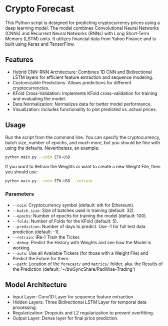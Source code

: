 # Crypto Forecast

This Python script is designed for predicting cryptocurrency prices using a deep learning model. The model combines Convolutional Neural Networks (CNNs) and Recurrent Neural Networks (RNNs) with Long Short-Term Memory (LSTM) units. It utilizes financial data from Yahoo Finance and is built using Keras and TensorFlow.

## Features

- Hybrid CNN-RNN Architecture: Combines 1D CNN and Bidirectional LSTM layers for efficient feature extraction and sequence modeling.
- Customizable Predictions: Allows predictions for different cryptocurrencies.
- KFold Cross-Validation: Implements KFold cross-validation for training and evaluating the model.
- Data Normalization: Normalizes data for better model performance.
- Visualization: Includes functionality to plot predicted vs. actual prices.

## Usage

Run the script from the command line. You can specify the cryptocurrency, batch size, number of epochs, and much more, but you should be fine with using the defaults. Nevertheless, an example:

```bash 
python main.py --coin ETH-USD
```

If you want to Retrain the Weights or want to create a new Weight File, then you should use:

```bash 
python main.py --coin ETH-USD --retrain
```

### Parameters

- `--coin`: Cryptocurrency symbol (default: eth for Ethereum).
- `--batch_size`: Size of batches used in training (default: 32).
- `--epochs`: Number of epochs for training the model (default: 100).
- `--folds`: Number of Folds for the KFold (default: 5).
- `--prediction`: Number of days to predict. Use -1 for full test data prediction (default: -1).
- `--retrain`: (Re-) Train the Ticker. 
- `--debug`: Predict the History with Weights and see how the Model is working.
- `--auto`: Use all Available Tickers (for those with a Weight File) and Predict the Future for them.
- `--path`: Location of the `forecast/` and `metrics/` folder, aka. the Results of the Prediction (default: '~/bwSyncShare/PadWise-Trading')

## Model Architecture

- Input Layer: Conv1D Layer for sequence feature extraction.
- Hidden Layers: Three Bidirectional LSTM Layer for temporal data processing.
- Regularization: Dropouts and L2 regularization to prevent overfitting.
- Output Layer: Dense layer for final price prediction.
